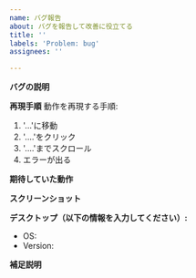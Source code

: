 ```yaml
---
name: バグ報告
about: バグを報告して改善に役立てる
title: ''
labels: 'Problem: bug'
assignees: ''

---
```


**バグの説明**
<!-- どのようなバグか、明確かつ簡潔に説明してください。 -->

**再現手順**
動作を再現する手順:
1. '...'に移動
2. '....'をクリック
3. '....'までスクロール
4. エラーが出る

**期待していた動作**
<!-- 期待していた動作を、明確かつ簡潔に説明してください。 -->

**スクリーンショット**
<!-- 必要に応じて、問題を説明するためのスクリーンショットを追加してください。 -->

**デスクトップ（以下の情報を入力してください）:**
 - OS: <!--[例 Windows 10]-->
 - Version: <!--[例 22]-->

**補足説明**
<!-- 問題に関するその他の補足は、ここに追加してください。 -->
